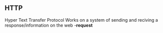 
## HTTP
Hyper Text Transfer Protocol
Works on a system of sending and reciving a response/information on the web
    -**request**
        
